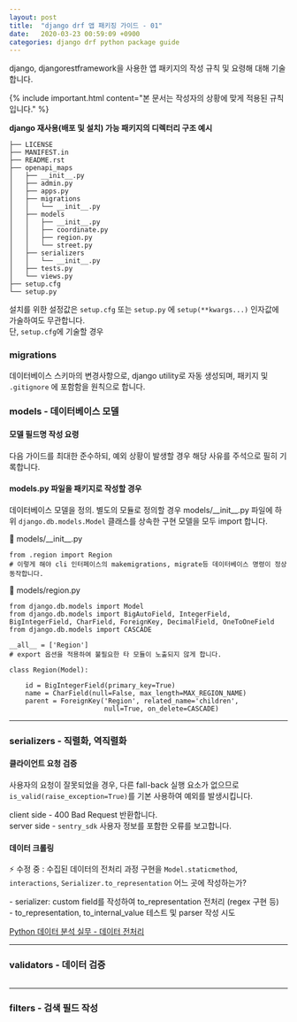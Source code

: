 ```yaml
---
layout: post
title:  "django drf 앱 패키징 가이드 - 01"
date:   2020-03-23 00:59:09 +0900
categories: django drf python package guide
---
```


django, djangorestframework을 사용한 앱 패키지의 작성 규칙 및 요령해 대해 기술합니다.

{% include important.html content="본 문서는 작성자의 상황에 맞게 적용된 규칙입니다." %}

**django 재사용(배포 및 설치) 가능 패키지의 디렉터리 구조 예시**

```
├── LICENSE
├── MANIFEST.in
├── README.rst
├── openapi_maps
│   ├── __init__.py
│   ├── admin.py
│   ├── apps.py
│   ├── migrations
│   │   └── __init__.py
│   ├── models
│   │   ├── __init__.py
│   │   ├── coordinate.py
│   │   ├── region.py
│   │   └── street.py
│   ├── serializers
│   │   └── __init__.py
│   ├── tests.py
│   └── views.py
├── setup.cfg
└── setup.py
```

설치를 위한 설정값은 `setup.cfg` 또는 `setup.py` 에 `setup(**kwargs...)` 인자값에 가술하여도 무관합니다.  
단, `setup.cfg`에 기술할 경우

### migrations
데이터베이스 스키마의 변경사항으로, django utility로 자동 생성되며, 패키지 및 `.gitignore` 에 포함함을 원칙으로 합니다.


### models - 데이터베이스 모델

#### 모델 필드명 작성 요령

다음 가이드를 최대한 준수하되, 예외 상황이 발생할 경우 해당 사유를 주석으로 필히 기록합니다.



#### models.py 파일을 패키지로 작성할 경우

데이터베이스 모델을 정의. 별도의 모듈로 정의할 경우 models/\_\_init\_\_.py 파일에 하위 `django.db.models.Model` 클래스를 상속한 구현 모델을 모두 import 합니다.

📝 models/\_\_init\_\_.py
```
from .region import Region
# 이렇게 해야 cli 인터페이스의 makemigrations, migrate등 데이터베이스 명령이 정상 동작합니다.
```

📝 models/region.py
```
from django.db.models import Model
from django.db.models import BigAutoField, IntegerField, BigIntegerField, CharField, ForeignKey, DecimalField, OneToOneField
from django.db.models import CASCADE

__all__ = ['Region']
# export 옵션을 적용하여 불필요한 타 모듈이 노출되지 않게 합니다.

class Region(Model):

    id = BigIntegerField(primary_key=True)
    name = CharField(null=False, max_length=MAX_REGION_NAME)
    parent = ForeignKey('Region', related_name='children',
                        null=True, on_delete=CASCADE)
```

****

### serializers - 직렬화, 역직렬화

#### 클라이언트 요청 검증
사용자의 요청이 잘못되었을 경우, 다른 fall-back 실행 요소가 없으므로 `is_valid(raise_exception=True)`를 기본 사용하여 예외를 발생시킵니다.

client side - 400 Bad Request 반환합니다.  
server side - `sentry_sdk` 사용자 정보를 포함한 오류를 보고합니다.

#### 데이터 크롤링
⚡ 수정 중 : 수집된 데이터의 전처리 과정 구현을 `Model.staticmethod`, `interactions`, `Serializer.to_representation` 어느 곳에 작성하는가?   

\- serializer: custom field를 작성하여 to_representation 전처리 (regex 구현 등)  
\- to_representation, to_internal_value 테스트 및 parser 작성 시도

[Python 데이터 분석 실무 - 데이터 전처리](https://wikidocs.net/16574)

****

### validators - 데이터 검증

```

```

****

### filters - 검색 필드 작성
